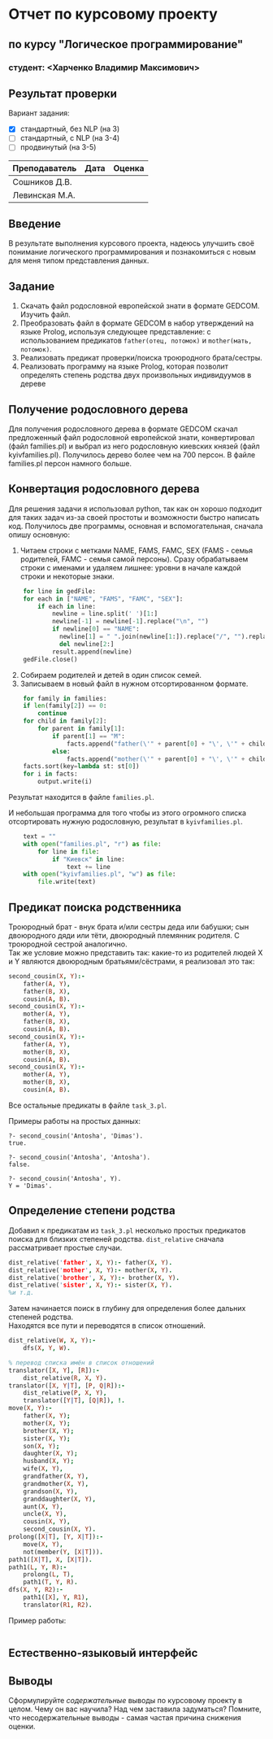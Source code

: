 # Отчет по курсовому проекту
## по курсу "Логическое программирование"

### студент: <Харченко Владимир Максимович>

## Результат проверки

Вариант задания:

 - [x] стандартный, без NLP (на 3)
 - [ ] стандартный, с NLP (на 3-4)
 - [ ] продвинутый (на 3-5)
 
| Преподаватель     | Дата         |  Оценка       |
|-------------------|--------------|---------------|
| Сошников Д.В. |              |               |
| Левинская М.А.|              |               |

> 

## Введение

В результате выполнения курсового проекта, надеюсь улучшить своё понимание логического программирования и познакомиться с новым для меня типом представления данных.

## Задание

1. Скачать файл родословной европейской знати в формате GEDCOM. Изучить файл. 
2. Преобразовать файл в формате GEDCOM в набор утверждений на языке Prolog, используя следующее представление: с использованием предикатов `father(отец, потомок)` и `mother(мать, потомок)`.   
3. Реализовать предикат проверки/поиска троюродного брата/сестры.
4. Реализовать программу на языке Prolog, которая позволит определять степень родства двух произвольных индивидуумов в дереве

## Получение родословного дерева

Для получения родословного дерева в формате GEDCOM скачал предложенный файл родословной европейской знати, конвертировал (файл families.pl) и выбрал из него родословную киевских князей (файл kyivfamilies.pl). Получилось дерево более чем на 700 персон. В файле families.pl персон намного больше.

## Конвертация родословного дерева

Для решения задачи я использовал python, так как он хорошо подходит для таких задач из-за своей простоты и возможности быстро написать код.
Получилось две программы, основная и вспомогательная, сначала опишу основную:
1. Читаем строки с метками NAME, FAMS, FAMC, SEX (FAMS - семья родителей, FAMC - семья самой персоны). Сразу обрабатываем строки с именами и удаляем лишнее: уровни в начале каждой строки и некоторые знаки.
```python
    for line in gedFile:
    for each in ["NAME", "FAMS", "FAMC", "SEX"]:
        if each in line:
            newline = line.split(' ')[1:]
            newline[-1] = newline[-1].replace("\n", "")
            if newline[0] == "NAME":
              newline[1] = " ".join(newline[1:]).replace("/", "").replace("'", "")
              del newline[2:]
            result.append(newline)
    gedFile.close()
```
2. Собираем родителей и детей в один список семей.
3. Записываем в новый файл в нужном отсортированном формате.
```python
    for family in families:
    if len(family[2]) == 0:
        continue
    for child in family[2]:
        for parent in family[1]:
            if parent[1] == "M":
                facts.append("father(\'" + parent[0] + "\', \'" + child[0] + "\').\n")
            else:
                facts.append("mother(\'" + parent[0] + "\', \'" + child[0] + "\').\n")
    facts.sort(key=lambda st: st[0])
    for i in facts:
        output.write(i)
```

Результат находится в файле `families.pl`.

И небольшая программа для того чтобы из этого огромного списка отсортировать нужную родословную, результат в `kyivfamilies.pl`.
```python
    text = ""
    with open("families.pl", "r") as file:
        for line in file:
            if "Киевск" in line:
                text += line
    with open("kyivfamilies.pl", "w") as file:
        file.write(text)
```

## Предикат поиска родственника

Троюродный брат - внук брата и/или сестры деда или бабушки; сын двоюродного дяди или тёти, двоюродный племянник родителя. С троюродной сестрой аналогично.  
Так же условие можно представить так: какие-то из родителей людей X и Y являются двоюродным братьями/сёстрами, я реализовал это так:
```prolog
second_cousin(X, Y):-
	father(A, Y),
	father(B, X),
	cousin(A, B).
second_cousin(X, Y):-
	mother(A, Y),
	father(B, X),
	cousin(A, B).
second_cousin(X, Y):-
	father(A, Y),
	mother(B, X),
	cousin(A, B).
second_cousin(X, Y):-
	mother(A, Y),
	mother(B, X),
	cousin(A, B).
```
Все остальные предикаты в файле `task_3.pl`.

Примеры работы на простых данных:
```
?- second_cousin('Antosha', 'Dimas').
true.

?- second_cousin('Antosha', 'Antosha').
false.

?- second_cousin('Antosha', Y).
Y = 'Dimas'.
```

## Определение степени родства

Добавил к предикатам из `task_3.pl` несколько простых предикатов поиска для близких степеней родства.
`dist_relative` сначала рассматривает простые случаи.

```prolog
dist_relative('father', X, Y):- father(X, Y).
dist_relative('mother', X, Y):- mother(X, Y).
dist_relative('brother', X, Y):- brother(X, Y).
dist_relative('sister', X, Y):- sister(X, Y).
%и т.д.
```

Затем начинается поиск в глубину для определения более дальних степеней родства.  
Находятся все пути и переводятся в список отношений.

```prolog
dist_relative(W, X, Y):- 
	dfs(X, Y, W).

% перевод списка имён в список отношений
translator([X, Y], [R]):-
	dist_relative(R, X, Y).
translator([X, Y|T], [P, Q|R]):-
	dist_relative(P, X, Y),
	translator([Y|T], [Q|R]), !.
move(X, Y):-
	father(X, Y);
	mother(X, Y);
	brother(X, Y);
	sister(X, Y);
	son(X, Y);
	daughter(X, Y);
	husband(X, Y);
	wife(X, Y),
	grandfather(X, Y),
	grandmother(X, Y),
	grandson(X, Y),
	granddaughter(X, Y),
	aunt(X, Y),
	uncle(X, Y),
	cousin(X, Y),
	second_cousin(X, Y).
prolong([X|T], [Y, X|T]):-
	move(X, Y),
	not(member(Y, [X|T])).
path1([X|T], X, [X|T]).
path1(L, Y, R):-
	prolong(L, T),
	path1(T, Y, R).
dfs(X, Y, R2):-
	path1([X], Y, R1),
	translator(R1, R2).
```

Пример работы:
```

```


## Естественно-языковый интерфейс

## Выводы

Сформулируйте *содержательные* выводы по курсовому проекту в целом. Чему он вас научила? 
Над чем заставила задуматься? Помните, что несодержательные выводы -
самая частая причина снижения оценки.
